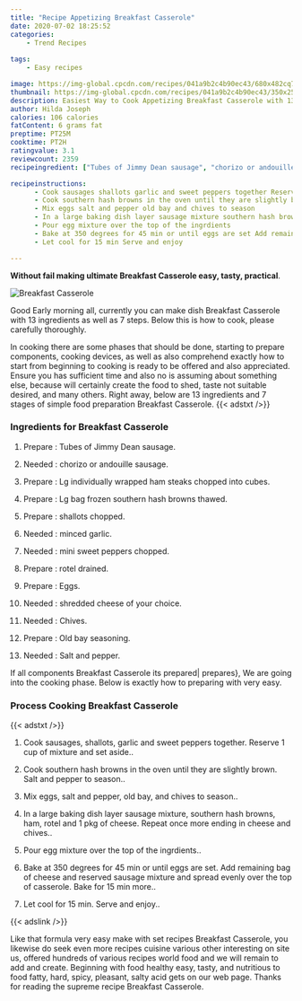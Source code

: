 ```yaml
---
title: "Recipe Appetizing Breakfast Casserole"
date: 2020-07-02 18:25:52
categories:
    - Trend Recipes
    
tags:
    - Easy recipes

image: https://img-global.cpcdn.com/recipes/041a9b2c4b90ec43/680x482cq70/breakfast-casserole-recipe-main-photo.jpg
thumbnail: https://img-global.cpcdn.com/recipes/041a9b2c4b90ec43/350x250cq70/breakfast-casserole-recipe-main-photo.jpg
description: Easiest Way to Cook Appetizing Breakfast Casserole with 13 ingredients and 7 stages of easy cooking.
author: Hilda Joseph
calories: 106 calories
fatContent: 6 grams fat
preptime: PT25M
cooktime: PT2H
ratingvalue: 3.1
reviewcount: 2359
recipeingredient: ["Tubes of Jimmy Dean sausage", "chorizo or andouille sausage", "Lg individually wrapped ham steaks chopped into cubes", "Lg bag frozen southern hash browns thawed", "shallots chopped", "minced garlic", "mini sweet peppers chopped", "rotel drained", "Eggs", "shredded cheese of your choice", "Chives", "Old bay seasoning", "Salt and pepper"]

recipeinstructions: 
      - Cook sausages shallots garlic and sweet peppers together Reserve 1 cup of mixture and set aside 
      - Cook southern hash browns in the oven until they are slightly brown Salt and pepper to season 
      - Mix eggs salt and pepper old bay and chives to season 
      - In a large baking dish layer sausage mixture southern hash browns ham rotel and 1 pkg of cheese Repeat once more ending in cheese and chives 
      - Pour egg mixture over the top of the ingrdients 
      - Bake at 350 degrees for 45 min or until eggs are set Add remaining bag of cheese and reserved sausage mixture and spread evenly over the top of casserole Bake for 15 min more 
      - Let cool for 15 min Serve and enjoy

---
```




**Without fail making ultimate Breakfast Casserole easy, tasty, practical**. 


![Breakfast Casserole](https://img-global.cpcdn.com/recipes/041a9b2c4b90ec43/680x482cq70/breakfast-casserole-recipe-main-photo.jpg "Breakfast Casserole")




Good Early morning all, currently you can make dish Breakfast Casserole with 13 ingredients as well as 7 steps. Below this is how to cook, please carefully thoroughly.

In cooking there are some phases that should be done, starting to prepare components, cooking devices, as well as also comprehend exactly how to start from beginning to cooking is ready to be offered and also appreciated. Ensure you has sufficient time and also no is assuming about something else, because will certainly create the food to shed, taste not suitable desired, and many others. Right away, below are 13 ingredients and 7 stages of simple food preparation Breakfast Casserole.
{{< adstxt />}}

### Ingredients for Breakfast Casserole


1. Prepare  : Tubes of Jimmy Dean sausage.

1. Needed  : chorizo or andouille sausage.

1. Prepare  : Lg individually wrapped ham steaks chopped into cubes.

1. Prepare  : Lg bag frozen southern hash browns thawed.

1. Prepare  : shallots chopped.

1. Needed  : minced garlic.

1. Needed  : mini sweet peppers chopped.

1. Prepare  : rotel drained.

1. Prepare  : Eggs.

1. Needed  : shredded cheese of your choice.

1. Needed  : Chives.

1. Prepare  : Old bay seasoning.

1. Needed  : Salt and pepper.



If all components Breakfast Casserole its prepared| prepares}, We are going into the cooking phase. Below is exactly how to preparing with very easy.

### Process Cooking Breakfast Casserole

{{< adstxt />}}


1. Cook sausages, shallots, garlic and sweet peppers together. Reserve 1 cup of mixture and set aside..



1. Cook southern hash browns in the oven until they are slightly brown. Salt and pepper to season..



1. Mix eggs, salt and pepper, old bay, and chives to season..



1. In a large baking dish layer sausage mixture, southern hash browns, ham, rotel and 1 pkg of cheese. Repeat once more ending in cheese and chives..



1. Pour egg mixture over the top of the ingrdients..



1. Bake at 350 degrees for 45 min or until eggs are set. Add remaining bag of cheese and reserved sausage mixture and spread evenly over the top of casserole. Bake for 15 min more..



1. Let cool for 15 min. Serve and enjoy..





{{< adslink />}}

Like that formula very easy make with set recipes Breakfast Casserole, you likewise do seek even more recipes cuisine various other interesting on site us, offered hundreds of various recipes world food and we will remain to add and create. Beginning with food healthy easy, tasty, and nutritious to food fatty, hard, spicy, pleasant, salty acid gets on our web page. Thanks for reading the supreme recipe Breakfast Casserole.
